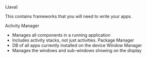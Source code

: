 
(Java)

This contains frameworks that you will need to write your apps.

Activity Manager
- Manages all components in a running application
- Includes activity stacks, not just activities.
Package Manager
- DB of all apps currently installed on the device
Window Manager
- Manages the windows and sub-windows showing on the display
